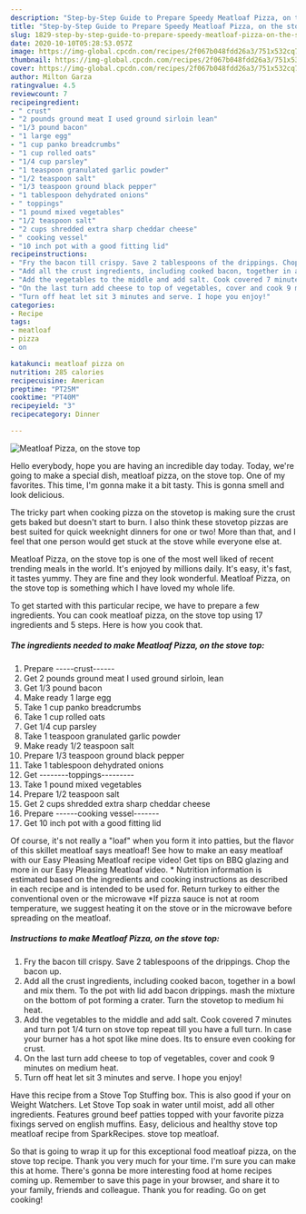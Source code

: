 ```yaml
---
description: "Step-by-Step Guide to Prepare Speedy Meatloaf Pizza, on the stove top"
title: "Step-by-Step Guide to Prepare Speedy Meatloaf Pizza, on the stove top"
slug: 1829-step-by-step-guide-to-prepare-speedy-meatloaf-pizza-on-the-stove-top
date: 2020-10-10T05:28:53.057Z
image: https://img-global.cpcdn.com/recipes/2f067b048fdd26a3/751x532cq70/meatloaf-pizza-on-the-stove-top-recipe-main-photo.jpg
thumbnail: https://img-global.cpcdn.com/recipes/2f067b048fdd26a3/751x532cq70/meatloaf-pizza-on-the-stove-top-recipe-main-photo.jpg
cover: https://img-global.cpcdn.com/recipes/2f067b048fdd26a3/751x532cq70/meatloaf-pizza-on-the-stove-top-recipe-main-photo.jpg
author: Milton Garza
ratingvalue: 4.5
reviewcount: 7
recipeingredient:
- " crust"
- "2 pounds ground meat I used ground sirloin lean"
- "1/3 pound bacon"
- "1 large egg"
- "1 cup panko breadcrumbs"
- "1 cup rolled oats"
- "1/4 cup parsley"
- "1 teaspoon granulated garlic powder"
- "1/2 teaspoon salt"
- "1/3 teaspoon ground black pepper"
- "1 tablespoon dehydrated onions"
- " toppings"
- "1 pound mixed vegetables"
- "1/2 teaspoon salt"
- "2 cups shredded extra sharp cheddar cheese"
- " cooking vessel"
- "10 inch pot with a good fitting lid"
recipeinstructions:
- "Fry the bacon till crispy. Save 2 tablespoons of the drippings. Chop the bacon up."
- "Add all the crust ingredients, including cooked bacon, together in a bowl and mix them. To the pot with lid add bacon drippings. mash the mixture on the bottom of pot forming a crater. Turn the stovetop to medium hi heat."
- "Add the vegetables to the middle and add salt. Cook covered 7 minutes and turn pot 1/4 turn on stove top repeat till you have a full turn. In case your burner has a hot spot like mine does. Its to ensure even cooking for crust."
- "On the last turn add cheese to top of vegetables, cover and cook 9 minutes on medium heat."
- "Turn off heat let sit 3 minutes and serve. I hope you enjoy!"
categories:
- Recipe
tags:
- meatloaf
- pizza
- on

katakunci: meatloaf pizza on 
nutrition: 285 calories
recipecuisine: American
preptime: "PT25M"
cooktime: "PT40M"
recipeyield: "3"
recipecategory: Dinner

---
```



![Meatloaf Pizza, on the stove top](https://img-global.cpcdn.com/recipes/2f067b048fdd26a3/751x532cq70/meatloaf-pizza-on-the-stove-top-recipe-main-photo.jpg)

Hello everybody, hope you are having an incredible day today. Today, we're going to make a special dish, meatloaf pizza, on the stove top. One of my favorites. This time, I'm gonna make it a bit tasty. This is gonna smell and look delicious.

The tricky part when cooking pizza on the stovetop is making sure the crust gets baked but doesn&#39;t start to burn. I also think these stovetop pizzas are best suited for quick weeknight dinners for one or two! More than that, and I feel that one person would get stuck at the stove while everyone else at.

Meatloaf Pizza, on the stove top is one of the most well liked of recent trending meals in the world. It's enjoyed by millions daily. It's easy, it's fast, it tastes yummy. They are fine and they look wonderful. Meatloaf Pizza, on the stove top is something which I have loved my whole life.


To get started with this particular recipe, we have to prepare a few ingredients. You can cook meatloaf pizza, on the stove top using 17 ingredients and 5 steps. Here is how you cook that.

<!--inarticleads1-->

##### The ingredients needed to make Meatloaf Pizza, on the stove top:

1. Prepare  -----crust------
1. Get 2 pounds ground meat I used ground sirloin, lean
1. Get 1/3 pound bacon
1. Make ready 1 large egg
1. Take 1 cup panko breadcrumbs
1. Take 1 cup rolled oats
1. Get 1/4 cup parsley
1. Take 1 teaspoon granulated garlic powder
1. Make ready 1/2 teaspoon salt
1. Prepare 1/3 teaspoon ground black pepper
1. Take 1 tablespoon dehydrated onions
1. Get  --------toppings---------
1. Take 1 pound mixed vegetables
1. Prepare 1/2 teaspoon salt
1. Get 2 cups shredded extra sharp cheddar cheese
1. Prepare  ------cooking vessel-------
1. Get 10 inch pot with a good fitting lid


Of course, it&#39;s not really a &#34;loaf&#34; when you form it into patties, but the flavor of this skillet meatloaf says meatloaf! See how to make an easy meatloaf with our Easy Pleasing Meatloaf recipe video! Get tips on BBQ glazing and more in our Easy Pleasing Meatloaf video. * Nutrition information is estimated based on the ingredients and cooking instructions as described in each recipe and is intended to be used for. Return turkey to either the conventional oven or the microwave *If pizza sauce is not at room temperature, we suggest heating it on the stove or in the microwave before spreading on the meatloaf. 

<!--inarticleads2-->

##### Instructions to make Meatloaf Pizza, on the stove top:

1. Fry the bacon till crispy. Save 2 tablespoons of the drippings. Chop the bacon up.
1. Add all the crust ingredients, including cooked bacon, together in a bowl and mix them. To the pot with lid add bacon drippings. mash the mixture on the bottom of pot forming a crater. Turn the stovetop to medium hi heat.
1. Add the vegetables to the middle and add salt. Cook covered 7 minutes and turn pot 1/4 turn on stove top repeat till you have a full turn. In case your burner has a hot spot like mine does. Its to ensure even cooking for crust.
1. On the last turn add cheese to top of vegetables, cover and cook 9 minutes on medium heat.
1. Turn off heat let sit 3 minutes and serve. I hope you enjoy!


Have this recipe from a Stove Top Stuffing box. This is also good if your on Weight Watchers. Let Stove Top soak in water until moist, add all other ingredients. Features ground beef patties topped with your favorite pizza fixings served on english muffins. Easy, delicious and healthy stove top meatloaf recipe from SparkRecipes. stove top meatloaf. 

So that is going to wrap it up for this exceptional food meatloaf pizza, on the stove top recipe. Thank you very much for your time. I'm sure you can make this at home. There's gonna be more interesting food at home recipes coming up. Remember to save this page in your browser, and share it to your family, friends and colleague. Thank you for reading. Go on get cooking!
